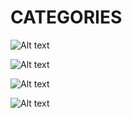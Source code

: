 


# CATEGORIES
![Alt text](https://github.com/erdemozgur/e-commerce-BAU/main/Photos/CATEGORIES.png?=250x250)

![Alt text](https://github.com/erdemozgur/e-commerce-BAU/main/Photos/CATEGORIES.png?=250x250)

![Alt text](https://github.com/erdemozgur/e-commerce-BAU/main/Photos/CATEGORIES.png?=250x250)

![Alt text](https://github.com/erdemozgur/e-commerce-BAU/main/Photos/CATEGORIES.png?=250x250)
















